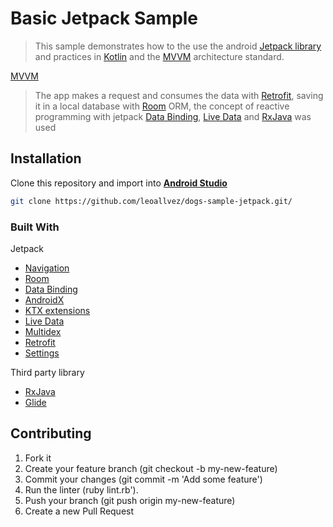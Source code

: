 # Basic Jetpack Sample
> This sample demonstrates how to the use the android [Jetpack library](https://developer.android.com/jetpack/) and practices in [Kotlin](https://kotlinlang.org/) and the [MVVM](https://en.wikipedia.org/wiki/Model%E2%80%93view%E2%80%93viewmodel) architecture standard.

[MVVM](img/Strategy.png)

> The app makes a request and consumes the data with [Retrofit](https://square.github.io/retrofit/), saving it in a local database with [Room](https://developer.android.com/training/data-storage/room) ORM, the concept of reactive programming with jetpack [Data Binding](https://developer.android.com/topic/libraries/data-binding/), [Live Data](https://developer.android.com/topic/libraries/architecture/livedata) and [RxJava](https://github.com/ReactiveX/RxJava) was used

## Installation
Clone this repository and import into **[Android Studio](https://developer.android.com/studio)**
```bash
git clone https://github.com/leoallvez/dogs-sample-jetpack.git/
```

### Built With
  Jetpack
  - [Navigation](https://developer.android.com/guide/navigation)
  - [Room](https://developer.android.com/training/data-storage/room)
  - [Data Binding](https://developer.android.com/topic/libraries/data-binding/)
  - [AndroidX](https://developer.android.com/jetpack/androidx)
  - [KTX extensions](https://developer.android.com/kotlin/ktx)
  - [Live Data](https://developer.android.com/topic/libraries/architecture/livedata)
  - [Multidex](https://developer.android.com/studio/build/multidex?hl=en)
  - [Retrofit](https://square.github.io/retrofit/)
  - [Settings](https://developer.android.com/guide/topics/ui/settings?hl=en)
 
  Third party library
  - [RxJava](https://github.com/ReactiveX/RxJava)
  - [Glide](https://github.com/bumptech/glide)
  
## Contributing

1. Fork it
2. Create your feature branch (git checkout -b my-new-feature)
3. Commit your changes (git commit -m 'Add some feature')
4. Run the linter (ruby lint.rb').
5. Push your branch (git push origin my-new-feature)
6. Create a new Pull Request

